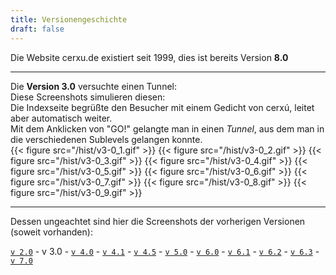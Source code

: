 ```yaml
---
title: Versionengeschichte
draft: false
---
```

Die Website cerxu.de existiert seit 1999, dies ist bereits Version **8.0**  


---

  
Die **Version 3.0** versuchte einen Tunnel:  
Diese Screenshots simulieren diesen:  
Die Indexseite begrüßte den Besucher mit einem Gedicht von cerxú, leitet aber automatisch weiter.    
Mit dem Anklicken von "GO!" gelangte man in einen *Tunnel*, aus dem man in die verschiedenen Sublevels gelangen konnte.  
{{< figure src="/hist/v3-0_1.gif" >}} 
{{< figure src="/hist/v3-0_2.gif" >}} 
{{< figure src="/hist/v3-0_3.gif" >}} 
{{< figure src="/hist/v3-0_4.gif" >}} 
{{< figure src="/hist/v3-0_5.gif" >}} 
{{< figure src="/hist/v3-0_6.gif" >}} 
{{< figure src="/hist/v3-0_7.gif" >}} 
{{< figure src="/hist/v3-0_8.gif" >}} 
{{< figure src="/hist/v3-0_9.gif" >}}   
   
       


---

   
   Dessen ungeachtet sind hier die Screenshots der vorherigen Versionen (soweit vorhanden):  
  
[`v 2.0`](/hist/v2/) - v 3.0 - [`v 4.0`](/hist/v40/) - [`v 4.1`](/hist/v41/) - [`v 4.5`](/hist/v45/) - [`v 5.0`](/hist/v5/) - [`v 6.0`](/hist/v60/) - [`v 6.1`](/hist/v61/) - [`v 6.2`](/hist/v62/) - [`v 6.3`](/hist/v63/) - [`v 7.0`](/hist/v7/)

